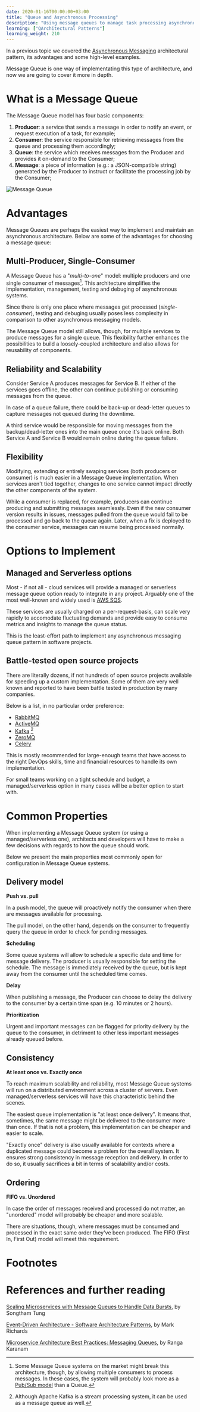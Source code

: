 ```yaml
---
date: 2020-01-16T00:00:00+03:00
title: "Queue and Asynchronous Processing"
description: "Using message queues to manage task processing asynchronously"
learning: ["QArchitectural Patterns"]
learning_weight: 210
---
```


In a previous topic we covered the [Asynchronous Messaging](/knowledge-base/architectural-patterns/asynchronous-messaging/?utm_source=dashbird-site&utm_medium=article&utm_campaign=knowledge-base&utm_content=architectural-patterns) architectural pattern, its advantages and some high-level examples.

Message Queue is one way of implementating this type of architecture, and now we are going to cover it more in depth.

# What is a Message Queue

The Message Queue model has four basic components:

1. **Producer**: a service that sends a message in order to notify an event, or request execution of a task, for example;
1. **Consumer**: the service responsible for retrieving messages from the queue and processing them accordingly;
1. **Queue**: the service which receives messages from the Producer and provides it on-demand to the Consumer;
1. **Message**: a piece of information (e.g.: a JSON-compatible string) generated by the Producer to instruct or facilitate the processing job by the Consumer;

![Message Queue](/images/knowledge-base/architecture/message-queue.png)


# Advantages

Message Queues are perhaps the easiest way to implement and maintain an asynchronous architecture. Below are some of the advantages for choosing a message queue:


## Multi-Producer, Single-Consumer

A Message Queue has a "_multi-to-one_" model: multiple producers and one single consumer of messages[^2]. This architecture simplifies the implementation, management, testing and debuging of asynchronous systems.

Since there is only one place where messages get processed (_single-consumer_), testing and debuging usually poses less complexity in comparison to other asynchronous messaging models.

The Message Queue model still allows, though, for multiple services to produce messages for a single queue. This flexibility further enhances the possibilities to build a loosely-coupled architecture and also allows for reusability of components.


## Reliability and Scalability

Consider Service A produces messages for Service B. If either of the services goes offline, the other can continue publishing or consuming messages from the queue.

In case of a queue failure, there could be back-up or dead-letter queues to capture messages not queued during the downtime.

A third service would be responsible for moving messages from the backup/dead-letter ones into the main queue once it's back online. Both Service A and Service B would remain online during the queue failure.


## Flexibility

Modifying, extending or entirely swaping services (both producers or consumer) is much easier in a Message Queue implementation. When services aren't tied together, changes to one service cannot impact directly the other components of the system.

While a consumer is replaced, for example, producers can continue producing and submitting messages seamlessly. Even if the new consumer version results in issues, messages pulled from the queue would fail to be processed and go back to the queue again. Later, when a fix is deployed to the consumer service, messages can resume being processed normally.


# Options to Implement

## Managed and Serverless options

Most - if not all - cloud services will provide a managed or serverless message queue option ready to integrate in any project. Arguably one of the most well-known and widely used is [AWS SQS](https://aws.amazon.com/sqs/).

These services are usually charged on a per-request-basis, can scale very rapidly to accomodate fluctuating demands and provide easy to consume metrics and insights to manage the queue status.

This is the least-effort path to implement any asynchronous messaging queue pattern in software projects.


## Battle-tested open source projects

There are literally dozens, if not hundreds of open source projects available for speeding up a custom implementation. Some of them are very well known and reported to have been battle tested in production by many companies.

Below is a list, in no particular order preference:

* [RabbitMQ](https://www.rabbitmq.com/)
* [ActiveMQ](https://activemq.apache.org/)
* [Kafka](https://kafka.apache.org/) [^1]
* [ZeroMQ](https://zeromq.org/)
* [Celery](http://www.celeryproject.org/)

This is mostly recommended for large-enough teams that have access to the right DevOps skills, time and financial resources to handle its own implementation.

For small teams working on a tight schedule and budget, a managed/serverless option in many cases will be a better option to start with.


# Common Properties

When implementing a Message Queue system (or using a managed/serverless one), architects and developers will have to make a few decisions with regards to how the queue should work.

Below we present the main properties most commonly open for configuration in Message Queue systems.

## Delivery model

**Push vs. pull**

In a push model, the queue will proactively notify the consumer when there are messages available for processing.

The pull model, on the other hand, depends on the consumer to frequently query the queue in order to check for pending messages.

**Scheduling**

Some queue systems will allow to schedule a specific date and time for message delivery. The producer is usually responsible for setting the schedule. The message is immediately received by the queue, but is kept away from the consumer until the scheduled time comes.

**Delay**

When publishing a message, the Producer can choose to delay the delivery to the consumer by a certain time span (e.g. 10 minutes or 2 hours).

**Prioritization**

Urgent and important messages can be flagged for priority delivery by the queue to the consumer, in detriment to other less important messages already queued before.


## Consistency

**At least once vs. Exactly once**

To reach maximum scalability and reliability, most Message Queue systems will run on a distributed environment across a cluster of servers. Even managed/serverless services will have this characteristic behind the scenes.

The easiest queue implementation is "at least once delivery". It means that, sometimes, the same message might be delivered to the consumer more than once. If that is not a problem, this implementation can be cheaper and easier to scale.

"Exactly once" delivery is also usually available for contexts where a duplicated message could become a problem for the overall system. It ensures strong consistency in message reception and delivery. In order to do so, it usually sacrifices a bit in terms of scalability and/or costs.

## Ordering

**FIFO vs. Unordered**

In case the order of messages received and processed do not matter, an "unordered" model will probably be cheaper and more scalable.

There are situations, though, where messages must be consumed and processed in the exact same order they've been produced. The FIFO (First In, First Out) model will meet this requirement.


# Footnotes

[^1]:
    Although Apache Kafka is a stream processing system, it can be used as a message queue as well.

[^2]:
    Some Message Queue systems on the market might break this architecture, though, by allowing multiple consumers to process messages. In these cases, the system will probably look more as a [Pub/Sub model](/knowledge-base/architectural-patterns/pub-sub-messaging/?utm_source=dashbird-site&utm_medium=article&utm_campaign=knowledge-base&utm_content=architecture-and-best-practices) than a Queue.


# References and further reading

[Scaling Microservices with Message Queues to Handle Data Bursts](https://read.acloud.guru/scaling-microservices-with-message-queue-2d389be5b139), by Songtham Tung

[Event-Driven Architecture - Software Architecture Patterns](https://www.oreilly.com/library/view/software-architecture-patterns/9781491971437/ch02.html), by Mark Richards

[Microservice Architecture Best Practices: Messaging Queues](https://dzone.com/articles/microservice-architecture-best-practices-messaging), by Ranga Karanam
